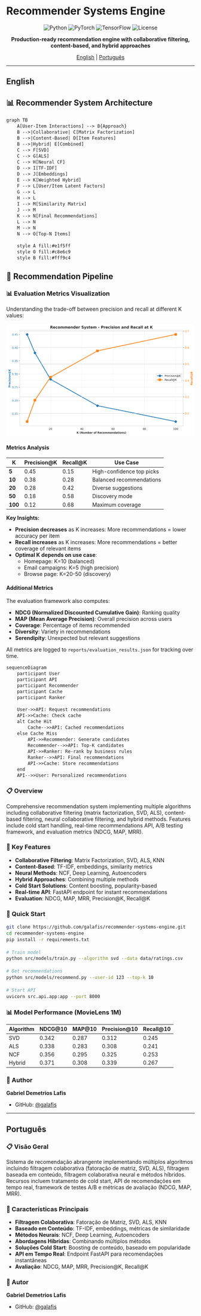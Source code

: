 # Recommender Systems Engine

<div align="center">

![Python](https://img.shields.io/badge/python-3.9+-blue.svg)
![PyTorch](https://img.shields.io/badge/PyTorch-2.0+-ee4c2c.svg)
![TensorFlow](https://img.shields.io/badge/TensorFlow-2.13+-FF6F00.svg)
![License](https://img.shields.io/badge/license-MIT-green.svg)

**Production-ready recommendation engine with collaborative filtering, content-based, and hybrid approaches**

[English](#english) | [Português](#português)

</div>

---

## English

## 📊 Recommender System Architecture

```mermaid
graph TB
    A[User-Item Interactions] --> B{Approach}
    B -->|Collaborative| C[Matrix Factorization]
    B -->|Content-Based| D[Item Features]
    B -->|Hybrid| E[Combined]
    C --> F[SVD]
    C --> G[ALS]
    C --> H[Neural CF]
    D --> I[TF-IDF]
    D --> J[Embeddings]
    E --> K[Weighted Hybrid]
    F --> L[User/Item Latent Factors]
    G --> L
    H --> L
    I --> M[Similarity Matrix]
    J --> M
    K --> N[Final Recommendations]
    L --> N
    M --> N
    N --> O[Top-N Items]
    
    style A fill:#e1f5ff
    style O fill:#c8e6c9
    style B fill:#fff9c4
```

## 🔄 Recommendation Pipeline

### 📊 Evaluation Metrics Visualization

Understanding the trade-off between precision and recall at different K values:

![Precision and Recall at K](assets/precision_recall_at_k.png)

#### Metrics Analysis

| K | Precision@K | Recall@K | Use Case |
|---|-------------|----------|----------|
| **5** | 0.45 | 0.15 | High-confidence top picks |
| **10** | 0.38 | 0.28 | Balanced recommendations |
| **20** | 0.28 | 0.42 | Diverse suggestions |
| **50** | 0.18 | 0.58 | Discovery mode |
| **100** | 0.12 | 0.68 | Maximum coverage |

**Key Insights:**
- **Precision decreases** as K increases: More recommendations = lower accuracy per item
- **Recall increases** as K increases: More recommendations = better coverage of relevant items
- **Optimal K depends on use case**: 
  - Homepage: K=10 (balanced)
  - Email campaigns: K=5 (high precision)
  - Browse page: K=20-50 (discovery)

#### Additional Metrics

The evaluation framework also computes:
- **NDCG (Normalized Discounted Cumulative Gain)**: Ranking quality
- **MAP (Mean Average Precision)**: Overall precision across users
- **Coverage**: Percentage of items recommended
- **Diversity**: Variety in recommendations
- **Serendipity**: Unexpected but relevant suggestions

All metrics are logged to `reports/evaluation_results.json` for tracking over time.


```mermaid
sequenceDiagram
    participant User
    participant API
    participant Recommender
    participant Cache
    participant Ranker
    
    User->>API: Request recommendations
    API->>Cache: Check cache
    alt Cache Hit
        Cache-->>API: Cached recommendations
    else Cache Miss
        API->>Recommender: Generate candidates
        Recommender-->>API: Top-K candidates
        API->>Ranker: Re-rank by business rules
        Ranker-->>API: Final recommendations
        API->>Cache: Store recommendations
    end
    API-->>User: Personalized recommendations
```



### 📋 Overview

Comprehensive recommendation system implementing multiple algorithms including collaborative filtering (matrix factorization, SVD, ALS), content-based filtering, neural collaborative filtering, and hybrid methods. Features include cold start handling, real-time recommendations API, A/B testing framework, and evaluation metrics (NDCG, MAP, MRR).

### 🎯 Key Features

- **Collaborative Filtering**: Matrix Factorization, SVD, ALS, KNN
- **Content-Based**: TF-IDF, embeddings, similarity metrics
- **Neural Methods**: NCF, Deep Learning, Autoencoders
- **Hybrid Approaches**: Combining multiple methods
- **Cold Start Solutions**: Content boosting, popularity-based
- **Real-time API**: FastAPI endpoint for instant recommendations
- **Evaluation**: NDCG, MAP, MRR, Precision@K, Recall@K

### 🚀 Quick Start

```bash
git clone https://github.com/galafis/recommender-systems-engine.git
cd recommender-systems-engine
pip install -r requirements.txt

# Train model
python src/models/train.py --algorithm svd --data data/ratings.csv

# Get recommendations
python src/models/recommend.py --user-id 123 --top-k 10

# Start API
uvicorn src.api.app:app --port 8000
```

### 📊 Model Performance (MovieLens 1M)

| Algorithm | NDCG@10 | MAP@10 | Precision@10 | Recall@10 |
|-----------|---------|--------|--------------|-----------|
| SVD | 0.342 | 0.287 | 0.312 | 0.245 |
| ALS | 0.338 | 0.283 | 0.308 | 0.241 |
| NCF | 0.356 | 0.295 | 0.325 | 0.253 |
| Hybrid | 0.371 | 0.308 | 0.339 | 0.267 |

### 👤 Author

**Gabriel Demetrios Lafis**
- GitHub: [@galafis](https://github.com/galafis)

---

## Português

### 📋 Visão Geral

Sistema de recomendação abrangente implementando múltiplos algoritmos incluindo filtragem colaborativa (fatoração de matriz, SVD, ALS), filtragem baseada em conteúdo, filtragem colaborativa neural e métodos híbridos. Recursos incluem tratamento de cold start, API de recomendações em tempo real, framework de testes A/B e métricas de avaliação (NDCG, MAP, MRR).

### 🎯 Características Principais

- **Filtragem Colaborativa**: Fatoração de Matriz, SVD, ALS, KNN
- **Baseado em Conteúdo**: TF-IDF, embeddings, métricas de similaridade
- **Métodos Neurais**: NCF, Deep Learning, Autoencoders
- **Abordagens Híbridas**: Combinando múltiplos métodos
- **Soluções Cold Start**: Boosting de conteúdo, baseado em popularidade
- **API em Tempo Real**: Endpoint FastAPI para recomendações instantâneas
- **Avaliação**: NDCG, MAP, MRR, Precision@K, Recall@K

### 👤 Autor

**Gabriel Demetrios Lafis**
- GitHub: [@galafis](https://github.com/galafis)
